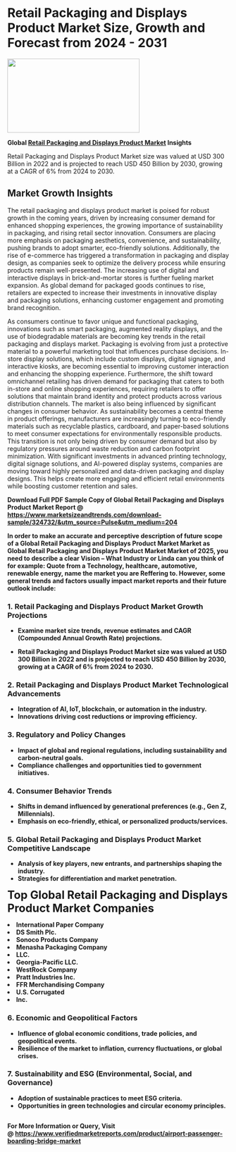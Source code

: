 <H1>Retail Packaging and Displays Product Market Size, Growth and Forecast from 2024 - 2031</H1><img class="aligncenter size-medium wp-image-584254" src="https://thirdeyenews.in/wp-content/uploads/2024/09/Global-Market-Research-300x168.jpeg" alt="" width="300" height="168" /><p><strong>Global&nbsp;<a href="https://www.marketsizeandtrends.com/download-sample/324732/&amp;utm_source=Pulse&amp;utm_medium=204">Retail Packaging and Displays Product Market</a> Insights</strong></p><p>Retail Packaging and Displays Product Market size was valued at USD 300 Billion in 2022 and is projected to reach USD 450 Billion by 2030, growing at a CAGR of 6% from 2024 to 2030.</p><p><h2>Market Growth Insights</h2> <p>The retail packaging and displays product market is poised for robust growth in the coming years, driven by increasing consumer demand for enhanced shopping experiences, the growing importance of sustainability in packaging, and rising retail sector innovation. Consumers are placing more emphasis on packaging aesthetics, convenience, and sustainability, pushing brands to adopt smarter, eco-friendly solutions. Additionally, the rise of e-commerce has triggered a transformation in packaging and display design, as companies seek to optimize the delivery process while ensuring products remain well-presented. The increasing use of digital and interactive displays in brick-and-mortar stores is further fueling market expansion. As global demand for packaged goods continues to rise, retailers are expected to increase their investments in innovative display and packaging solutions, enhancing customer engagement and promoting brand recognition.</p> <p><strong></strong></p> <p>As consumers continue to favor unique and functional packaging, innovations such as smart packaging, augmented reality displays, and the use of biodegradable materials are becoming key trends in the retail packaging and displays market. Packaging is evolving from just a protective material to a powerful marketing tool that influences purchase decisions. In-store display solutions, which include custom displays, digital signage, and interactive kiosks, are becoming essential to improving customer interaction and enhancing the shopping experience. Furthermore, the shift toward omnichannel retailing has driven demand for packaging that caters to both in-store and online shopping experiences, requiring retailers to offer solutions that maintain brand identity and protect products across various distribution channels. The market is also being influenced by significant changes in consumer behavior. As sustainability becomes a central theme in product offerings, manufacturers are increasingly turning to eco-friendly materials such as recyclable plastics, cardboard, and paper-based solutions to meet consumer expectations for environmentally responsible products. This transition is not only being driven by consumer demand but also by regulatory pressures around waste reduction and carbon footprint minimization. With significant investments in advanced printing technology, digital signage solutions, and AI-powered display systems, companies are moving toward highly personalized and data-driven packaging and display designs. This helps create more engaging and efficient retail environments while boosting customer retention and sales. <p><strong></p><p><span class=""><strong>Download Full PDF Sample Copy of Global Retail Packaging and Displays Product Market Report</strong> @ <a href="https://www.marketsizeandtrends.com/download-sample/324732/&amp;utm_source=Pulse&amp;utm_medium=204" target="_blank">https://www.marketsizeandtrends.com/download-sample/324732/&amp;utm_source=Pulse&amp;utm_medium=204</a></span></p><p>In order to make an accurate and perceptive description of future scope of a Global&nbsp;Retail Packaging and Displays Product Market Market as Global&nbsp;Retail Packaging and Displays Product Market Market of 2025, you need to describe a clear Vision &ndash; What Industry or Linda can you think of for example: Quote from a Technology, healthcare, automotive, renewable energy, name the market you are Reffering to. However, some general trends and factors usually impact market reports and their future outlook include:</p><h3>1.&nbsp;<strong>Retail Packaging and Displays Product Market Growth Projections</strong></h3><ul><li>Examine market size trends, revenue estimates and CAGR (Compounded Annual Growth Rate) projections.</li><li><p>Retail Packaging and Displays Product Market size was valued at USD 300 Billion in 2022 and is projected to reach USD 450 Billion by 2030, growing at a CAGR of 6% from 2024 to 2030.</p></li></ul><h3>2.&nbsp;<strong>Retail Packaging and Displays Product Market Technological Advancements</strong></h3><ul><li>Integration of AI, IoT, blockchain, or automation in the industry.</li><li>Innovations driving cost reductions or improving efficiency.</li></ul><h3>3.&nbsp;<strong>Regulatory and Policy Changes</strong></h3><ul><li>Impact of global and regional regulations, including sustainability and carbon-neutral goals.</li><li>Compliance challenges and opportunities tied to government initiatives.</li></ul><h3>4.&nbsp;<strong>Consumer Behavior Trends</strong></h3><ul><li>Shifts in demand influenced by generational preferences (e.g., Gen Z, Millennials).</li><li>Emphasis on eco-friendly, ethical, or personalized products/services.</li></ul><h3>5.&nbsp;<strong>Global Retail Packaging and Displays Product Market Competitive Landscape</strong></h3><ul><li>Analysis of key players, new entrants, and partnerships shaping the industry.</li><li>Strategies for differentiation and market penetration.</li></ul><p data-pm-slice="1 1 []"><span style="color: inherit; font-family: inherit; font-size: 25px;">Top Global Retail Packaging and Displays Product Market Companies</span></p><div class="" data-test-id=""><p><li>International Paper Company</li><li> DS Smith Plc.</li><li> Sonoco Products Company</li><li> Menasha Packaging Company</li><li> LLC.</li><li> Georgia-Pacific LLC.</li><li> WestRock Company</li><li> Pratt Industries Inc.</li><li> FFR Merchandising Company</li><li> U.S. Corrugated</li><li> Inc.</li></p></div><h3>6.&nbsp;<strong>Economic and Geopolitical Factors</strong></h3><ul><li>Influence of global economic conditions, trade policies, and geopolitical events.</li><li>Resilience of the market to inflation, currency fluctuations, or global crises.</li></ul><h3>7.&nbsp;<strong>Sustainability and ESG (Environmental, Social, and Governance)</strong></h3><ul><li>Adoption of sustainable practices to meet ESG criteria.</li><li>Opportunities in green technologies and circular economy principles.</li></ul><h2><strong style="font-size: 14px;">For More Information or Query, Visit @&nbsp;</strong><a style="background-color: #ffffff; font-size: 14px;" href="https://www.marketsizeandtrends.com/report/retail-packaging-and-displays-product-market/" target="_blank">https://www.verifiedmarketreports.com/product/airport-passenger-boarding-bridge-market</a></h2>
